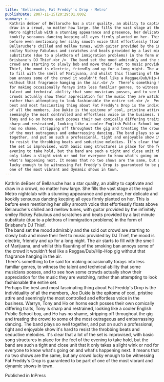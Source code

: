 ```yaml
---
title: 'Bellaruche, Fat Freddy''s Drop - Metro'
publishDate: 2007-11-15T20:29:01.000Z
summary: >-
  Kathrin deBoer of Bellaruche has a star quality, an ability to captivate and
  draw in a crowd, no matter how large. She fills the vast stage at the regal
  Metro nightclub with a stunning appearance and presence, her delicate and
  kookily sensuous dancing keeping all eyes firmly planted on her. This is
  before even mentioning her silky smooth voice that effortlessly floats above
  Bellaruche's chilled and mellow tunes, with guitar provided by the infinitely
  smiley Rickey Fabulous and scratches and beats provided by a last minute
  substitute (due to a plethora of immigration problems) in the form of
  Brisbane's DJ Thief.<br />  The band set the mood admirably and the sold out
  crowd are starting to slowly bob and move their feet to music provided by DJ
  Thief, the mood is electric, friendly and up for a long night. The air starts
  to fill with the smell of Marijuana, and whilst this flaunting of the smoking
  ban annoys some of the crowd it wouldn't feel like a Reggae/Dub/Hip-Hop gig
  without that fragrance hanging in the air.<br />  There's something to be said
  for making occasionally forays into less familiar genres, to witness the
  talent and technical ability that some musicians posses, and to see how some
  crowds actually show their appreciation for the music they are watching,
  rather than attempting to look fashionable the entire set.<br />  Perhaps the
  best and most fascinating thing about Fat Freddy's Drop is the individuality
  of all the members, Joe Dukie is the epitome of cool, pristine attire and
  seemingly the most controlled and effortless voice in the business. Warryn,
  Tony and Ho on horns each posses their own comically differing traits, Tony is
  sharp and restrained, looking like a cooler English Public School boy, and Ho
  has no shame, stripping off throughout the gig and treating the crowd to some
  of the most outrageous and embarrassing dancing. The band plays so well
  together, and put on such a professional, tight and enjoyable show it's hard
  to resist the throbbing beats and seductive melodies. It's clear that a lot of
  the set is improvised, with basic song structures in place for the feel of the
  evening to take hold, but the band are such a tight and close unit that it
  only takes a slight wink or nod for everyone to know what's going on and
  what's happening next. It means that no two shows are the same, but any crowd
  lucky enough to be witnessing Fat Freddy's Drop is guaranteed to be part of
  one of the most vibrant and dynamic shows in town.
---
```

Kathrin deBoer of Bellaruche has a star quality, an ability to captivate and draw in a crowd, no matter how large. She fills the vast stage at the regal Metro nightclub with a stunning appearance and presence, her delicate and kookily sensuous dancing keeping all eyes firmly planted on her. This is before even mentioning her silky smooth voice that effortlessly floats above Bellaruche's chilled and mellow tunes, with guitar provided by the infinitely smiley Rickey Fabulous and scratches and beats provided by a last minute substitute (due to a plethora of immigration problems) in the form of Brisbane's DJ Thief.<br />  The band set the mood admirably and the sold out crowd are starting to slowly bob and move their feet to music provided by DJ Thief, the mood is electric, friendly and up for a long night. The air starts to fill with the smell of Marijuana, and whilst this flaunting of the smoking ban annoys some of the crowd it wouldn't feel like a Reggae/Dub/Hip-Hop gig without that fragrance hanging in the air.<br />  There's something to be said for making occasionally forays into less familiar genres, to witness the talent and technical ability that some musicians posses, and to see how some crowds actually show their appreciation for the music they are watching, rather than attempting to look fashionable the entire set.<br />  Perhaps the best and most fascinating thing about Fat Freddy's Drop is the individuality of all the members, Joe Dukie is the epitome of cool, pristine attire and seemingly the most controlled and effortless voice in the business. Warryn, Tony and Ho on horns each posses their own comically differing traits, Tony is sharp and restrained, looking like a cooler English Public School boy, and Ho has no shame, stripping off throughout the gig and treating the crowd to some of the most outrageous and embarrassing dancing. The band plays so well together, and put on such a professional, tight and enjoyable show it's hard to resist the throbbing beats and seductive melodies. It's clear that a lot of the set is improvised, with basic song structures in place for the feel of the evening to take hold, but the band are such a tight and close unit that it only takes a slight wink or nod for everyone to know what's going on and what's happening next. It means that no two shows are the same, but any crowd lucky enough to be witnessing Fat Freddy's Drop is guaranteed to be part of one of the most vibrant and dynamic shows in town.


Published in InPress
